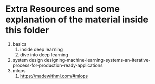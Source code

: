 # Extra Resources and some explanation of the material inside this folder

1. basics
   1. inside deep learning
   2. dive into deep learning
2. system design
   designing-machine-learning-systems-an-iterative-process-for-production-ready-applications
3. mlops
   1. https://madewithml.com/#mlops
